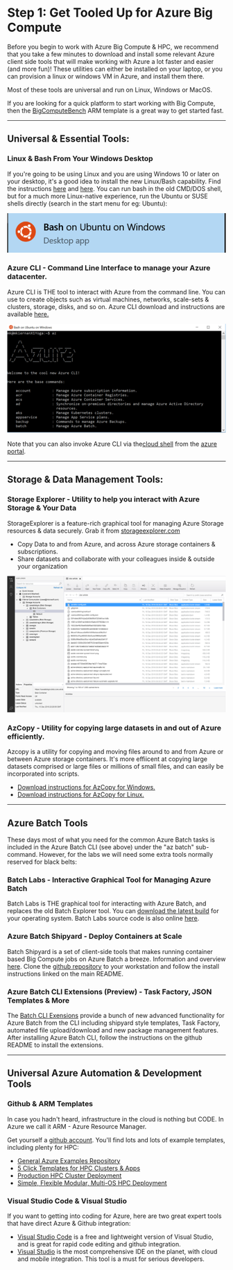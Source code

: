 # Step 1: Get Tooled Up for Azure Big Compute #

Before you begin to work with Azure Big Compute & HPC, we recommend that you take a few minutes to download and install some relevant Azure client side tools that will make working with Azure a lot faster and easier (and more fun)! These utilities can either be installed on your laptop, or you can provision a  linux or windows VM in Azure, and install them there. 

Most of these tools are universal and run on Linux, Windows or MacOS. 

If you are looking for a quick platform to start working with Big Compute, then the <a href="https://github.com/azurebigcompute/BigComputeBench">BigComputeBench</a> ARM template is a great way to get started fast. 

***
## Universal & Essential Tools: 

### Linux & Bash From Your Windows Desktop

If you're going to be using Linux and you are using Windows 10 or later on your desktop, it's a good idea to install the new Linux/Bash capability. Find the instructions <a href="https://msdn.microsoft.com/en-us/commandline/wsl/install-win10">here</a> and <a href="https://www.windowscentral.com/how-install-bash-shell-command-line-windows-10">here</a>. You can run bash in the old CMD/DOS shell, but for a much more Linux-native experience, run the Ubuntu or SUSE shells directly (search in the start menu for eg: Ubuntu): 

![ubuntu](ubuntu.PNG)

### Azure CLI - Command Line Interface to manage your Azure datacenter. 

Azure CLI is THE tool to interact with Azure from the command line. You can use to create objects such as virtual machines, networks, scale-sets & clusters, storage, disks, and so on. Azure CLI download and instructions are available <a href="https://docs.microsoft.com/en-us/cli/azure/install-azure-cli">here.</a>

![azcli](azcli.PNG)

Note that you can also invoke Azure CLI via the<a href="https://azure.microsoft.com/en-us/features/cloud-shell/">cloud shell</a> from the <a href="https://portal.azure.com">azure portal</a>.

***
## Storage & Data Management Tools:

### Storage Explorer - Utility to help you interact with Azure Storage & Your Data

StorageExplorer is a feature-rich graphical tool for managing Azure Storage resources & data securely. Grab it from <a href="http://storageexplorer.com">storageexplorer.com</a>

* Copy Data to and from Azure, and across Azure storage containers & subscriptions. 
* Share datasets and collaborate with your colleagues inside & outside your organization

![storagexplorer](storagexplorer.PNG)

### AzCopy - Utility for copying large datasets in and out of Azure efficiently. 
Azcopy is a utility for copying and moving files around to and from Azure or between Azure storage containers. It's more effiicent at copying large datasets comprised or large files or millions of small files, and can easily be incorporated into scripts. 

* <a href="https://docs.microsoft.com/en-us/azure/storage/storage-use-azcopy">Download instructions for AzCopy for Windows.</a>
* <a href="https://docs.microsoft.com/en-us/azure/storage/storage-use-azcopy-linux">Download instructions for AzCopy for Linux.</a>

***
## Azure Batch Tools

These days most of what you need for the common Azure Batch tasks is included in the Azure Batch CLI (see above) under the "az batch" sub-command. However, for the labs we will need some extra tools normally reserved for black belts: 

### Batch Labs - Interactive Graphical Tool for Managing Azure Batch
Batch Labs is THE graphical tool for interacting with Azure Batch, and replaces the old Batch Explorer tool. You can <a href="https://azure.github.io/BatchLabs/">download the latest build</a> for your operating system. Batch Labs source code is also online <a href="https://github.com/Azure/BatchLabs">here</a>.

### Azure Batch Shipyard - Deploy Containers at Scale
Batch Shipyard is a set of client-side tools that makes running container based Big Compute jobs on Azure Batch a breeze. Information and overview <a href="https://azure.github.io/batch-shipyard">here</a>. Clone the <a href="https://github.com/Azure/batch-shipyard">github repository</a> to your workstation and follow the install instructions linked on the main README. 

### Azure Batch CLI Extensions (Preview) - Task Factory, JSON Templates & More
The <a href="https://github.com/Azure/azure-batch-cli-extensions">Batch CLI Exensions</a> provide a bunch of new advanced functionality for Azure Batch from the CLI including shipyard style templates, Task Factory, automated file upload/download and new package management features. After installing Azure Batch CLI, follow the instructions on the github README to install the extensions. 

***

## Universal Azure Automation & Development Tools

### Github & ARM Templates

In case you hadn't heard, infrastructure in the cloud is nothing but CODE. In Azure we call it ARM - Azure Resource Manager. 

Get yourself a <a href="https://github.com/join">github account</a>. You'll find lots and lots of example templates, including plenty for HPC: 

* <a href="https://github.com/Azure/AzureStack-QuickStart-Templates">General Azure Examples Repository</a>
* <a href="https://github.com/tanewill/5clickTemplates">5 Click Templates for HPC Clusters & Apps</a>
* <a href="https://github.com/xpillons/azure-hpc/tree/master/Compute-Grid-Infra">Production HPC Cluster Deployment</a>
* <a href="https://github.com/mkiernan/FlexHPC">Simple, Flexible Modular, Multi-OS HPC Deployment</a>


### Visual Studio Code & Visual Studio

If you want to getting into coding for Azure, here are two great expert tools that have direct Azure & Github integration: 

* <a href="https://code.visualstudio.com/">Visual Studio Code</a> is a free and lightweight version of Visual Studio, and is great for rapid code editing and github integration.  
* <a href="https://www.visualstudio.com/">Visual Studio</a> is the most comprehensive IDE on the planet, with cloud and mobile integration. This tool is a must for serious developers. 
